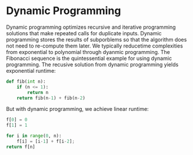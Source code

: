 # Dynamic Programming
Dynamic programming optimizes recursive and iterative programming solutions that make repeated calls for duplicate inputs.  Dynamic programming stores the results of subporblems so that the algorithm does not need to re-compute them later.  We typically reducetime complexities from exponential to polynomial through dyanmic programming.  The Fibonacci sequence is the quintessential example for using dynamic programming.  The recusive solution from dynamic programming yields exponential runtime:
```python
def fib(int n):
	if (n <= 1):
		return n
	return fib(n-1) + fib(n-2)
```
But with dynamic programming, we achieve linear runtime:
```python
f[0] = 0
f[1] = 1

for i in range(0, n):
	f[i] = [i-1] + f[i-2];
return f[n]
```
